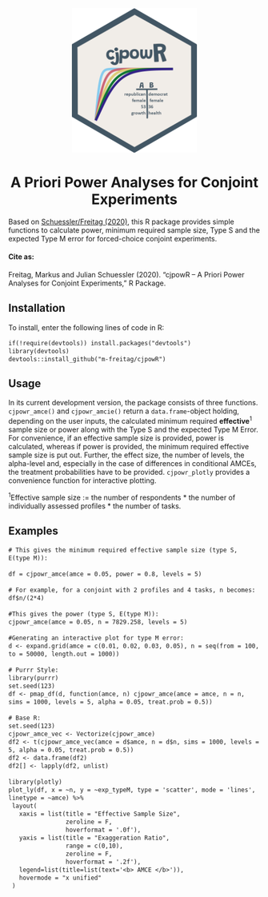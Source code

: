 <p align="center"><img src="cjpowR_hex.png" width="250"></p>

<h1 align="center">A Priori Power Analyses for Conjoint Experiments</h1>


Based on [Schuessler/Freitag (2020)](https://osf.io/preprints/socarxiv/9yuhp/), this R package provides simple
functions to calculate power, minimum required sample size, Type S and the expected Type M error for forced-choice conjoint experiments.

#### Cite as:

Freitag, Markus and Julian Schuessler (2020). “cjpowR – A Priori Power Analyses for Conjoint Experiments,” R Package. 

## Installation

To install, enter the following lines of code in R:

```{r}
if(!require(devtools)) install.packages("devtools")
library(devtools)
devtools::install_github("m-freitag/cjpowR")
```

## Usage

In its current development version, the package consists of three functions. `cjpowr_amce()` and `cjpowr_amcie()` return a `data.frame`-object holding, depending on the user inputs, the calculated minimum required **effective**<sup>1</sup> sample size or power along with the Type S and the expected Type M Error. 
For convenience, if an effective sample size is provided, power is calculated, whereas if power is provided, the minimum required effective sample size is put out. 
Further, the effect size, the number of levels, the alpha-level and, especially in the case of differences in conditional AMCEs, the treatment probabilities have to be provided. `cjpowr_plotly` provides a convenience function for interactive plotting.

<sup>1</sup>Effective sample size := the number of respondents * the number of individually assessed profiles * the number of tasks.

## Examples

```{r}
# This gives the minimum required effective sample size (type S, E(type M)):

df = cjpowr_amce(amce = 0.05, power = 0.8, levels = 5)

# For example, for a conjoint with 2 profiles and 4 tasks, n becomes:
df$n/(2*4)

#This gives the power (type S, E(type M)):
cjpowr_amce(amce = 0.05, n = 7829.258, levels = 5)

#Generating an interactive plot for type M error:
d <- expand.grid(amce = c(0.01, 0.02, 0.03, 0.05), n = seq(from = 100, to = 50000, length.out = 1000))

# Purrr Style:
library(purrr)
set.seed(123)
df <- pmap_df(d, function(amce, n) cjpowr_amce(amce = amce, n = n, sims = 1000, levels = 5, alpha = 0.05, treat.prob = 0.5))

# Base R:
set.seed(123)
cjpowr_amce_vec <- Vectorize(cjpowr_amce)
df2 <- t(cjpowr_amce_vec(amce = d$amce, n = d$n, sims = 1000, levels = 5, alpha = 0.05, treat.prob = 0.5))
df2 <- data.frame(df2)
df2[] <- lapply(df2, unlist)

library(plotly)
plot_ly(df, x = ~n, y = ~exp_typeM, type = 'scatter', mode = 'lines', linetype = ~amce) %>%
 layout(
   xaxis = list(title = "Effective Sample Size",
                zeroline = F,
                hoverformat = '.0f'),
   yaxis = list(title = "Exaggeration Ratio",
                range = c(0,10),
                zeroline = F,
                hoverformat = '.2f'),
   legend=list(title=list(text='<b> AMCE </b>')),
   hovermode = "x unified"
 )
```
